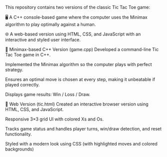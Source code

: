 This repository contains two versions of the classic Tic Tac Toe game:

🖥️ A C++ console-based game where the computer uses the Minimax algorithm to play optimally against a human.

🌐 A web-based version using HTML, CSS, and JavaScript with an interactive and styled user interface.

🧠 Minimax-based C++ Version (game.cpp)
Developed a command-line Tic Tac Toe game in C++.

Implemented the Minimax algorithm so the computer plays with perfect strategy.

Ensures an optimal move is chosen at every step, making it unbeatable if played correctly.

Displays game results: Win / Loss / Draw.

🌈 Web Version (tic.html)
Created an interactive browser version using HTML, CSS, and JavaScript.

Responsive 3×3 grid UI with colored Xs and Os.

Tracks game status and handles player turns, win/draw detection, and reset functionality.

Styled with a modern look using CSS (with highlighted moves and colored backgrounds)

